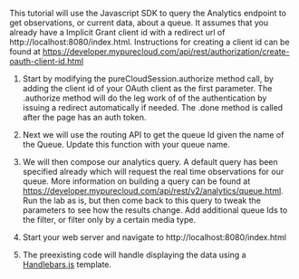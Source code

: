 This tutorial will use the Javascript SDK to query the Analytics endpoint to get observations, or current data, about a queue.  It assumes that you already have a Implicit Grant client id with a redirect url of http://localhost:8080/index.html.  Instructions for creating a client id can be found at https://developer.mypurecloud.com/api/rest/authorization/create-oauth-client-id.html

1. Start by modifying the pureCloudSession.authorize method call, by adding the client id of your OAuth client as the first parameter. The .authorize method will do the leg work of of the authentication by issuing a redirect automatically if needed. The .done method is called after the page has an auth token.

2. Next we will use the routing API to get the queue Id given the name of the Queue.  Update this function with your queue name.

3. We will then compose our analytics query. A default query has been specified already which will request the real time observations for our queue.  More information on building a query can be found at https://developer.mypurecloud.com/api/rest/v2/analytics/queue.html.  Run the lab as is, but then come back to this query to tweak the parameters to see how the results change. Add additional queue Ids to the filter, or filter only by a certain media type.

4. Start your web server and navigate to http://localhost:8080/index.html

5. The preexisting code will handle displaying the data using a [Handlebars.js](http://handlebarsjs.com/) template.
